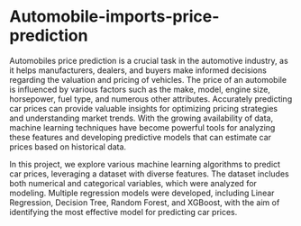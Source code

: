 # Automobile-imports-price-prediction
Automobiles price prediction is a crucial task in the automotive industry, as it helps manufacturers, dealers, and buyers make informed decisions regarding the valuation and pricing of vehicles. The price of an automobile is influenced by various factors such as the make, model, engine size, horsepower, fuel type, and numerous other attributes. Accurately predicting car prices can provide valuable insights for optimizing pricing strategies and understanding market trends. With the growing availability of data, machine learning techniques have become powerful tools for analyzing these features and developing predictive models that can estimate car prices based on historical data. 

In this project, we explore various machine learning algorithms to predict car prices, leveraging a dataset with diverse features. The dataset includes both numerical and categorical variables, which were analyzed for modeling. Multiple regression models were developed, including Linear Regression, Decision Tree, Random Forest, and XGBoost, with the aim of identifying the most effective model for predicting car prices.
